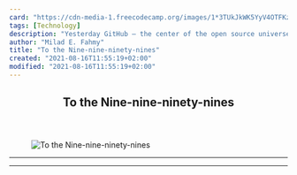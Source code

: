 ```yaml
---
card: "https://cdn-media-1.freecodecamp.org/images/1*3TUkJkWK5YyV4OTFKzomKA.jpeg"
tags: [Technology]
description: "Yesterday GitHub — the center of the open source universe — w"
author: "Milad E. Fahmy"
title: "To the Nine-nine-ninety-nines"
created: "2021-08-16T11:55:19+02:00"
modified: "2021-08-16T11:55:19+02:00"
---
```

<div class="site-wrapper">
<main id="site-main" class="site-main outer">
<div class="inner">
<article class="post-full post tag-technology tag-social-media tag-design tag-education tag-programming ">
<header class="post-full-header">
<h1 class="post-full-title">To the Nine-nine-ninety-nines</h1>
</header>
<figure class="post-full-image">
<picture>
<source media="(max-width: 700px)" sizes="1px" srcset="data:image/gif;base64,R0lGODlhAQABAIAAAAAAAP///yH5BAEAAAAALAAAAAABAAEAAAIBRAA7 1w">
<source media="(min-width: 701px)" sizes="(max-width: 800px) 400px,
(max-width: 1170px) 700px,
1400px" srcset="https://cdn-media-1.freecodecamp.org/images/1*3TUkJkWK5YyV4OTFKzomKA.jpeg 300w,
https://cdn-media-1.freecodecamp.org/images/1*3TUkJkWK5YyV4OTFKzomKA.jpeg 600w,
https://cdn-media-1.freecodecamp.org/images/1*3TUkJkWK5YyV4OTFKzomKA.jpeg 1000w,
https://cdn-media-1.freecodecamp.org/images/1*3TUkJkWK5YyV4OTFKzomKA.jpeg 2000w">
<img onerror="this.style.display='none'" src="https://cdn-media-1.freecodecamp.org/images/1*3TUkJkWK5YyV4OTFKzomKA.jpeg" alt="To the Nine-nine-ninety-nines">
</picture>
</figure>
<section class="post-full-content">
<div class="post-content">
</div>
<hr>
<hr>
</section>
</article>
</div>
</main>
</div>
<!-- Google Tag Manager (noscript) -->
<!-- End Google Tag Manager (noscript) -->
